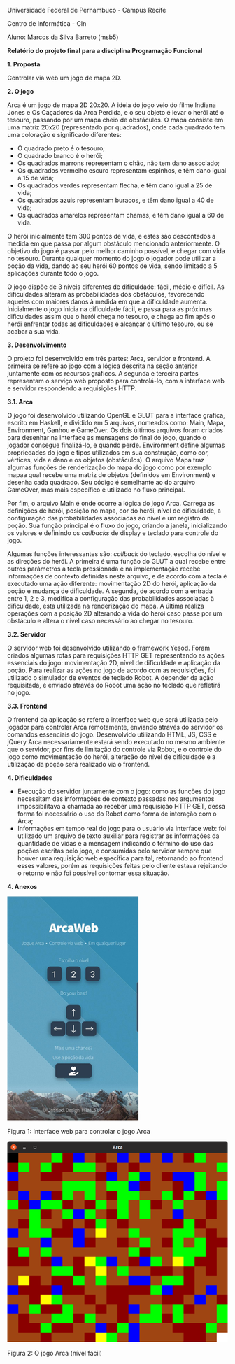 Universidade Federal de Pernambuco - Campus Recife

Centro de Informática - CIn

Aluno: Marcos da Silva Barreto (msb5)

**Relatório do projeto final para a disciplina Programação Funcional**

**1. Proposta**

Controlar via web um jogo de mapa 2D.

**2. O jogo**

Arca é um jogo de mapa 2D 20x20. A ideia do jogo veio do filme Indiana Jones e Os Caçadores da Arca Perdida, e o seu objeto é levar o herói até o tesouro, passando por um mapa cheio de obstáculos. O mapa consiste em uma matriz 20x20 (representado por quadrados), onde cada quadrado tem uma coloração e significado diferentes:

- O quadrado preto é o tesouro;
- O quadrado branco é o herói;
- Os quadrados marrons representam o chão, não tem dano associado;
- Os quadrados vermelho escuro representam espinhos, e têm dano igual a 15 de vida;
- Os quadrados verdes representam flecha, e têm dano igual a 25 de vida;
- Os quadrados azuis representam buracos, e têm dano igual a 40 de vida;
- Os quadrados amarelos representam chamas, e têm dano igual a 60 de vida.

O herói inicialmente tem 300 pontos de vida, e estes são descontados a medida em que passa por algum obstáculo mencionado anteriormente. O objetivo do jogo é passar pelo melhor caminho possível, e chegar com vida no tesouro. Durante qualquer momento do jogo o jogador pode utilizar a poção da vida, dando ao seu herói 60 pontos de vida, sendo limitado a 5 aplicações durante todo o jogo.

O jogo dispõe de 3 níveis diferentes de dificuldade: fácil, médio e difícil. As dificuldades alteram as probabilidades dos obstáculos, favorecendo aqueles com maiores danos à medida em que a dificuldade aumenta. Inicialmente o jogo inicia na dificuldade fácil, e passa para as próximas dificuldades assim que o herói chega no tesouro, e chega ao fim após o herói enfrentar todas as dificuldades e alcançar o último tesouro, ou se acabar a sua vida.

**3. Desenvolvimento**

O projeto foi desenvolvido em trẽs partes: Arca, servidor e frontend. A primeira se refere ao jogo com a lógica descrita na seção anterior juntamente com os recursos gráficos. A segunda e terceira partes representam o serviço web proposto para controlá-lo, com a interface web e servidor respondendo a requisições HTTP.

**3.1. Arca**

O jogo foi desenvolvido utilizando OpenGL e GLUT para a interface gráfica, escrito em Haskell, e dividido em 5 arquivos, nomeados como: Main, Mapa, Environment, Ganhou e GameOver. Os dois últimos arquivos foram criados para desenhar na interface as mensagens do final do jogo, quando o jogador consegue finalizá-lo, e quando perde. Environment define algumas propriedades do jogo e tipos utilizados em sua construção, como cor, vértices, vida e dano e os objetos (obstáculos). O arquivo Mapa traz algumas funções de renderização do mapa do jogo como por exemplo mapaa qual recebe uma matriz de objetos (definidos em Environment) e desenha cada quadrado. Seu código é semelhante ao do arquivo GameOver, mas mais específico e utilizado no fluxo principal.

Por fim, o arquivo Main é onde ocorre a lógica do jogo Arca. Carrega as definições de herói, posição no mapa, cor do herói, nível de dificuldade, a configuração das probabilidades associadas ao nível e um registro da poção. Sua função principal é o fluxo do jogo, criando a janela, inicializando os valores e definindo os _callbacks_ de display e teclado para controle do jogo.

Algumas funções interessantes são: _callback_ do teclado, escolha do nível e as direções do herói. A primeira é uma função do GLUT a qual recebe entre outros parâmetros a tecla pressionada e na implementação recebe informações de contexto definidas neste arquivo, e de acordo com a tecla é executado uma ação diferente: movimentação 2D do herói, aplicação da poção e mudança de dificuldade. A segunda, de acordo com a entrada entre 1, 2 e 3, modifica a configuração das probabilidades associadas à dificuldade, esta utilizada na renderização do mapa. A última realiza operações com a posição 2D alterando a vida do herói caso passe por um obstáculo e altera o nível caso necessário ao chegar no tesouro.

**3.2. Servidor**

O servidor web foi desenvolvido utilizando o framework Yesod. Foram criados algumas rotas para requisições HTTP GET representando as ações essenciais do jogo: movimentação 2D, nível de dificuldade e aplicação da poção. Para realizar as ações no jogo de acordo com as requisições, foi utilizado o simulador de eventos de teclado Robot. A depender da ação requisitada, é enviado através do Robot uma ação no teclado que refletirá no jogo.

**3.3. Frontend**

O frontend da aplicação se refere a interface web que será utilizada pelo jogador para controlar Arca remotamente, enviando através do servidor os comandos essenciais do jogo. Desenvolvido utilizando HTML, JS, CSS e jQuery Arca necessariamente estará sendo executado no mesmo ambiente que o servidor, por fins de limitação do controle via Robot, e o controle do jogo como movimentação do herói, alteração do nível de dificuldade e a utilização da poção será realizado via o frontend.

**4. Dificuldades**

- Execução do servidor juntamente com o jogo: como as funções do jogo necessitam das informações de contexto passadas nos argumentos impossibilitava a chamada ao receber uma requisição HTTP GET, dessa forma foi necessário o uso do Robot como forma de interação com o Arca;
- Informações em tempo real do jogo para o usuário via interface web: foi utilizado um arquivo de texto auxiliar para registrar as informações da quantidade de vidas e a mensagem indicando o término do uso das poções escritas pelo jogo, e consumidas pelo servidor sempre que houver uma requisição web específica para tal, retornando ao frontend esses valores, porém as requisições feitas pelo cliente estava rejeitando o retorno e não foi possível contornar essa situação.

**4. Anexos**

<img src="https://raw.githubusercontent.com/msb55/ProgramacaoFuncional/master/Imagens/Interface%20web.jpeg" width="300">
 
 Figura 1: Interface web para controlar o jogo Arca
 
 <img src="https://raw.githubusercontent.com/msb55/ProgramacaoFuncional/master/Imagens/Arca.png" width="600">
 
 Figura 2: O jogo Arca (nível fácil)
